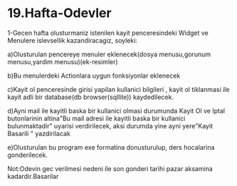 # 19.Hafta-Odevler

1-Gecen hafta olusturmaniz istenilen kayit penceresindeki Widget ve Menulere islevsellik kazandiracagiz, soyleki:

a)Olusturulan pencereye menuler eklenecek(dosya menusu,gorunum menusu,yardim menusu)(ek-resimler)

b)Bu menulerdeki Actionlara uygun fonksiyonlar eklenecek

c)Kayit ol penceresinde girisi yapilan kullanici bilgileri , kayit ol tiklanmasi ile kayit adli bir database(db browser(sqllite)) kaydedilecek.

d)Ayni mail ile kayitli baska bir kullanici olmasi durumunda Kayit Ol ve Iptal butonlarinin altina"Bu mail adresi ile kayitli baska bir kullanici bulunmaktadir" uyarisi verdirilecek, aksi durumda yine ayni yere"Kayit Basarili " yazdirilacak

e)Olusturulan bu program exe formatina donusturulup, ders hocalarina gonderilecek.

Not:Odevin gec verilmesi nedeni ile son gonderi tarihi pazar aksamina kadardir.Basarilar
